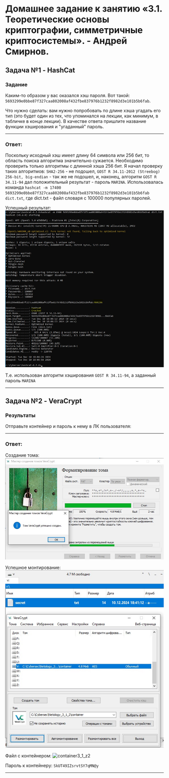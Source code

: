 # Домашнее задание к занятию «3.1. Теоретические основы криптографии, симметричные криптосистемы». - Андрей Смирнов.


## Задача №1 - HashCat

### Задание

Каким-то образом у вас оказался хэш пароля. Вот такой: `5693299e0bbe87f327caa802008af432fbe837976b1232f8982d3e101b5b6fab`.

Что нужно сделать: вам нужно попробовать по длине хэша угадать его тип (это будет один из тех, что упоминался на лекции, как минимум, в табличке в конце лекции).
В качестве ответа пришлите название функции хэширования и "угаданный" пароль.


-----


### Ответ:

Поскольку исходный хэш имеет длину 64 символа или 256 бит, то область поиска алгоритма значительно сужается. Необходимо проверить только алгоритмы с длинной хэша 256 бит. Я начал проверку таких алгоритмов: `SHA2-256` - не подошел, `GOST R 34.11-2012 (Streebog) 256-bit, big-endian` - так же не подошел, и, наконец, алгоритм `GOST R 34.11-94` дал положительный результат - пароль `MARINA`.
Использовалась команда `hashcat -m 17400 5693299e0bbe87f327caa802008af432fbe837976b1232f8982d3e101b5b6fab dict.txt`, где dict.txt - файл словаря с 100000 популярных паролей. 

Успешный результат:
![sshot3_1_z1-1](img/3_1_1.jpg)

Т.е. использован алгоритм хэширования `GOST R 34.11-94`, а заданный пароль `MARINA`


-----


## Задача №2 - VeraCrypt

### Результаты

Отправьте контейнер и пароль к нему в ЛК пользователя:


-----


### Ответ:

Создание тома:
![sshot3_1_z2-1](img/3_1_2.jpg)

Успешное монтирование:
![sshot3_1_z2-2](img/3_1_3.jpg)

Файл с контейнером:
![container3_1_z2](img/container)

Пароль к контейнеру: `SkUT49IZsrvtSY7qMN@y`

-----


